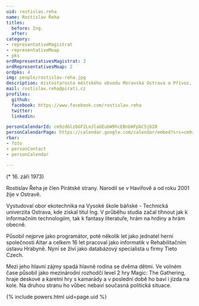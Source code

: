 ```yaml
---
uid: rostislav.reha	
name: Rostislav Řeha
titles:
  before: Ing. 
  after: 
category:
- representativeMagistrat
- representativeMoap
- pks
ordRepresentativesMagistrat: 3
ordRepresentativesMoap: 2
ordpks: 4
img: people/rostislav-reha.jpg
description: místostarosta městského obvodu Moravská Ostrava a Přívoz, zastupitel města Ostravy
mail: rostislav.reha@pirati.cz
profiles:
  github:
  facebook:	https://www.facebook.com/rostislav.reha	
  twitter:
  linkedin:

personCalendarId: cm9zdGlzbGF2LnJlaGEubW9hcEBnbWFpbC5jb20
personCalendarPage: https://calendar.google.com/calendar/embed?src=cm9zdGlzbGF2LnJlaGEubW9hcEBnbWFpbC5jb20&amp;ctz=Europe%2FPrague&amp;title=Rostislav%20%C5%98eha
rbar:
- foto
- personContact
- personCalendar

---
```


(* 16. záři 1973)

Rostislav Řeha je člen Pirátské strany. Narodil se v Havířově a od roku 2001 žije v Ostravě.

Vystudoval obor ekotechnika na Vysoké škole báňské - Technická univerzita Ostrava, kde získal titul Ing. V průběhu studia začal tíhnout jak k informačním technologiím, tak k fantasy literatuře, hrám na hrdiny a hrám obecně.

Působil nejprve jako programátor, poté několik let jako jednatel herní společnosti Altar a celkem 16 let pracoval jako informatik v Rehabilitačním ústavu Hrabyně. Nyní se živí jako databázový specialista u firmy Tieto Czech.

Mezi jeho hlavní zájmy spadá hlavně rodina se dvěma dětmi. Ve volném čase působil jako mezinárodní rozhodčí level 2 hry Magic: The Gathering, hraje deskové a karetní hry s kamarády a v poslední době ho baví i jízda na kole. Na druhou stranu ho vůbec nebaví současná politická situace.

{% include powers.html uid=page.uid %}
